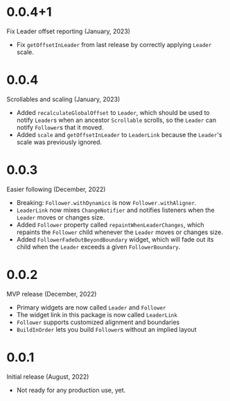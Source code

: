 # 0.0.4+1
Fix Leader offset reporting (January, 2023)

 * Fix `getOffsetInLeader` from last release by correctly applying `Leader` scale.

# 0.0.4
Scrollables and scaling (January, 2023)

 * Added `recalculateGlobalOffset` to `Leader`, which should be used to notify `Leader`s when an ancestor `Scrollable` scrolls, so the `Leader` can notify `Follower`s that it moved.
 * Added `scale` and `getOffsetInLeader` to `LeaderLink` because the `Leader`'s scale was previously ignored.

# 0.0.3 
Easier following (December, 2022)

 * Breaking: `Follower.withDynamics` is now `Follower.withAligner`.
 * `LeaderLink` now mixes `ChangeNotifier` and notifies listeners when the `Leader` moves or changes size.
 * Added `Follower` property called `repaintWhenLeaderChanges`, which repaints the `Follower` child whenever the `Leader` moves or changes size.
 * Added `FollowerFadeOutBeyondBoundary` widget, which will fade out its child when the `Leader` exceeds a given `FollowerBoundary`.

# 0.0.2
MVP release (December, 2022)

 * Primary widgets are now called `Leader` and `Follower`
 * The widget link in this package is now called `LeaderLink`
 * `Follower` supports customized alignment and boundaries
 * `BuildInOrder` lets you build `Follower`s without an implied layout

# 0.0.1
Initial release (August, 2022)

 * Not ready for any production use, yet.